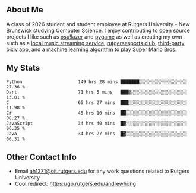 ## About Me
A class of 2026 student and student employee at Rutgers University - New Brunswick
studying Computer Science. I enjoy contributing to open source projects I like such
as [osu!lazer](http://github.com/ppy/osu) and [pygame](https://github.com/pygame/pygame)
as well as creating my own such as a [local music streaming service](https://github.com/hanamusic),
[rutgersesports.club](https://github.com/rutgersesports/rutgersesports.club), 
[third-party pixiv app](https://github.com/novialriptide/pix), and
[a machine learning algorithm to play Super Mario Bros](https://github.com/novialriptide/Mario-NEAT).

## My Stats
<!--START_SECTION:waka-->

```text
Python                     149 hrs 28 mins ███████░░░░░░░░░░░░░░░░░░   27.36 %
Dart                       71 hrs 5 mins   ███▒░░░░░░░░░░░░░░░░░░░░░   13.01 %
C                          65 hrs 27 mins  ███░░░░░░░░░░░░░░░░░░░░░░   11.98 %
C#                         45 hrs 10 mins  ██░░░░░░░░░░░░░░░░░░░░░░░   08.27 %
JavaScript                 34 hrs 40 mins  █▓░░░░░░░░░░░░░░░░░░░░░░░   06.35 %
Java                       34 hrs 27 mins  █▓░░░░░░░░░░░░░░░░░░░░░░░   06.31 %
```

<!--END_SECTION:waka-->

## Other Contact Info
 - Email <ah1371@oit.rutgers.edu> for any work questions related to Rutgers University
 - Cool redirect: https://go.rutgers.edu/andrewhong
